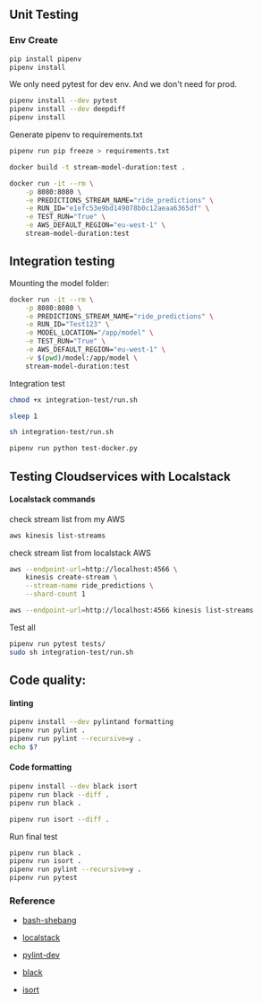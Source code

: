 ## Unit Testing

### Env Create

```bash
pip install pipenv
pipenv install

```

We only need pytest for dev env. And we don't need for prod.

```bash
pipenv install --dev pytest
pipenv install --dev deepdiff
pipenv install

```

Generate pipenv to requirements.txt

```bash
pipenv run pip freeze > requirements.txt
```

```bash
docker build -t stream-model-duration:test .

docker run -it --rm \
    -p 8080:8080 \
    -e PREDICTIONS_STREAM_NAME="ride_predictions" \
    -e RUN_ID="e1efc53e9bd149078b0c12aeaa6365df" \
    -e TEST_RUN="True" \
    -e AWS_DEFAULT_REGION="eu-west-1" \
    stream-model-duration:test
```

## Integration testing

Mounting the model folder:

```bash
docker run -it --rm \
    -p 8080:8080 \
    -e PREDICTIONS_STREAM_NAME="ride_predictions" \
    -e RUN_ID="Test123" \
    -e MODEL_LOCATION="/app/model" \
    -e TEST_RUN="True" \
    -e AWS_DEFAULT_REGION="eu-west-1" \
    -v $(pwd)/model:/app/model \
    stream-model-duration:test
```

Integration test

```bash
chmod +x integration-test/run.sh 

sleep 1

sh integration-test/run.sh 

pipenv run python test-docker.py

```

## Testing Cloudservices with Localstack

#### Localstack commands

check stream list from my AWS

```bash
aws kinesis list-streams
```

check stream list from localstack  AWS

```bash
aws --endpoint-url=http://localhost:4566 \
    kinesis create-stream \
    --stream-name ride_predictions \
    --shard-count 1

aws --endpoint-url=http://localhost:4566 kinesis list-streams
```

Test all

```bash
pipenv run pytest tests/
sudo sh integration-test/run.sh 
```

## Code quality:

#### linting

```bash
pipenv install --dev pylintand formatting
pipenv run pylint .
pipenv run pylint --recursive=y .
echo $?
```

#### Code formatting

```bash
pipenv install --dev black isort
pipenv run black --diff .
pipenv run black . 

pipenv run isort --diff .
```


Run final test
```bash
pipenv run black . 
pipenv run isort .
pipenv run pylint --recursive=y .
pipenv run pytest 

```

### Reference

- [bash-shebang](https://linuxize.com/post/bash-shebang/)

- [localstack](https://github.com/localstack/localstack)

- [pylint-dev](https://github.com/pylint-dev/pylint)

- [black](https://github.com/psf/black)

- [isort](https://pycqa.github.io/isort/)